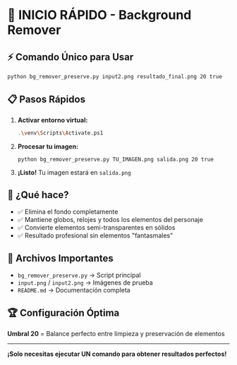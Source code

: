 # 🚀 INICIO RÁPIDO - Background Remover

## ⚡ Comando Único para Usar

```bash
python bg_remover_preserve.py input2.png resultado_final.png 20 true
```

## 📋 Pasos Rápidos

1. **Activar entorno virtual:**
   ```bash
   .\venv\Scripts\Activate.ps1
   ```

2. **Procesar tu imagen:**
   ```bash
   python bg_remover_preserve.py TU_IMAGEN.png salida.png 20 true
   ```

3. **¡Listo!** Tu imagen estará en `salida.png`

## 🎯 ¿Qué hace?

- ✅ Elimina el fondo completamente
- ✅ Mantiene globos, relojes y todos los elementos del personaje  
- ✅ Convierte elementos semi-transparentes en sólidos
- ✅ Resultado profesional sin elementos "fantasmales"

## 📁 Archivos Importantes

- `bg_remover_preserve.py` → Script principal
- `input.png` / `input2.png` → Imágenes de prueba
- `README.md` → Documentación completa

## 🏆 Configuración Óptima

**Umbral 20** = Balance perfecto entre limpieza y preservación de elementos

---
**¡Solo necesitas ejecutar UN comando para obtener resultados perfectos!**
